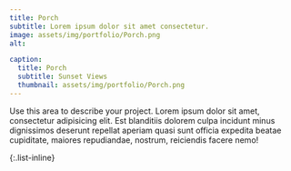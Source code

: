 ```yaml
---
title: Porch
subtitle: Lorem ipsum dolor sit amet consectetur.
image: assets/img/portfolio/Porch.png
alt: 

caption:
  title: Porch
  subtitle: Sunset Views
  thumbnail: assets/img/portfolio/Porch.png
---
```

Use this area to describe your project. Lorem ipsum dolor sit amet, consectetur adipisicing elit. Est blanditiis dolorem culpa incidunt minus dignissimos deserunt repellat aperiam quasi sunt officia expedita beatae cupiditate, maiores repudiandae, nostrum, reiciendis facere nemo!

{:.list-inline}

